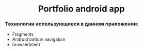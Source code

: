 <h1 align="center">Portfolio android app</h1>
<h3>Технологии использующиеся в данном приложении:</h3>
<ul>
  <li>Fragments</li>
  <li>Android bottom navigation</li>
  <li>browserIntent</li>
</ul>
